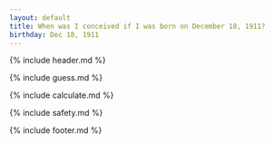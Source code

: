 ```yaml
---
layout: default
title: When was I conceived if I was born on December 18, 1911?
birthday: Dec 18, 1911
---
```


{% include header.md %}

{% include guess.md %}

{% include calculate.md %}

{% include safety.md %}

{% include footer.md %}



